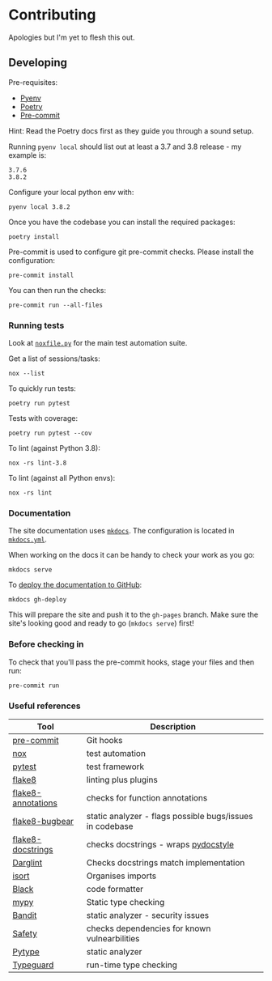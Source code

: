 # Contributing

Apologies but I'm yet to flesh this out.

## Developing

Pre-requisites:

- [Pyenv](https://github.com/pyenv/pyenv)
- [Poetry](https://python-poetry.org/)
- [Pre-commit]()

Hint: Read the Poetry docs first as they guide you through a sound setup.

Running `pyenv local` should list out at least a 3.7 and 3.8 release - my example is:

    3.7.6
    3.8.2

Configure your local python env with:

    pyenv local 3.8.2

Once you have the codebase you can install the required packages:

    poetry install

Pre-commit is used to configure git pre-commit checks.
Please install the configuration:

    pre-commit install

You can then run the checks:

    pre-commit run --all-files

### Running tests

Look at [`noxfile.py`](noxfile.py) for the main test automation suite.

Get a list of sessions/tasks:

    nox --list

To quickly run tests:

    poetry run pytest

Tests with coverage:

    poetry run pytest --cov


To lint (against Python 3.8):

    nox -rs lint-3.8

To lint (against all Python envs):

    nox -rs lint

### Documentation

The site documentation uses [`mkdocs`](https://www.mkdocs.org/).
The configuration is located in [`mkdocs.yml`](mkdocs.yml).

When working on the docs it can be handy to check your work as
you go:

    mkdocs serve

To [deploy the documentation to GitHub](https://www.mkdocs.org/user-guide/deploying-your-docs/):

    mkdocs gh-deploy

This will prepare the site and push it to the `gh-pages` branch. Make sure the site's
looking good and ready to go (`mkdocs serve`) first!

### Before checking in

To check that you'll pass the pre-commit hooks, stage your files and then run:

    pre-commit run

### Useful references

| Tool | Description |
| ---- | ----------- |
| [pre-commit](https://pre-commit.com/) | Git hooks |
| [nox](https://nox.thea.codes/en/stable/index.html) | test automation |
| [pytest](https://docs.pytest.org/en/latest/) | test framework |
| [flake8](http://flake8.pycqa.org/en/latest/index.html) | linting plus plugins |
| [flake8-annotations](https://github.com/python-discord/flake8-annotations) | checks for function annotations |
| [flake8-bugbear](https://github.com/PyCQA/flake8-bugbear) | static analyzer - flags possible bugs/issues in codebase |
| [flake8-docstrings](https://gitlab.com/pycqa/flake8-docstrings) | checks docstrings - wraps [pydocstyle](https://github.com/pycqa/pydocstyle) |
| [Darglint](https://github.com/terrencepreilly/darglint) | Checks docstrings match implementation |
| [isort](https://timothycrosley.github.io/isort/) | Organises imports |
| [Black](https://black.readthedocs.io/en/stable/) | code formatter |
| [mypy](http://mypy-lang.org/) | Static type checking |
| [Bandit](https://bandit.readthedocs.io/en/latest/) | static analyzer - security issues |
| [Safety](https://pyup.io/safety/) | checks dependencies for known vulnearbilities |
| [Pytype](https://google.github.io/pytype/) | static analyzer |
| [Typeguard](https://typeguard.readthedocs.io/en/latest/) | run-time type checking |
